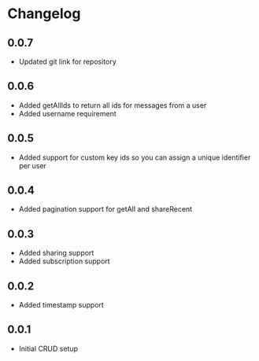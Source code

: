 # Changelog

## 0.0.7

* Updated git link for repository

## 0.0.6

* Added getAllIds to return all ids for messages from a user
* Added username requirement

## 0.0.5

* Added support for custom key ids so you can assign a unique identifier per user

## 0.0.4

* Added pagination support for getAll and shareRecent

## 0.0.3

* Added sharing support
* Added subscription support

## 0.0.2

* Added timestamp support

## 0.0.1

* Initial CRUD setup
